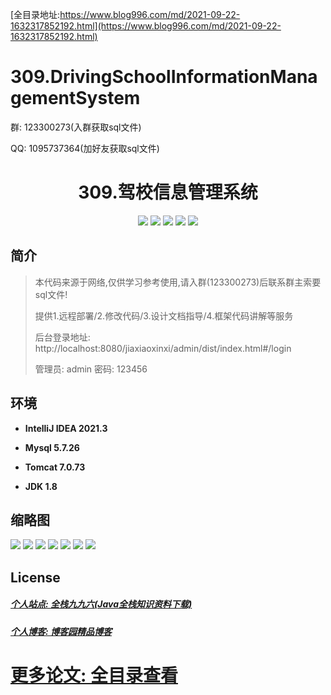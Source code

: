 [全目录地址:https://www.blog996.com/md/2021-09-22-1632317852192.html](https://www.blog996.com/md/2021-09-22-1632317852192.html)

# 309.DrivingSchoolInformationManagementSystem

<p>群: 123300273(入群获取sql文件)</p>
<p>QQ: 1095737364(加好友获取sql文件)</p>

<p><h1 align="center">309.驾校信息管理系统</h1></p>


<p align="center">
	<img src="https://img.shields.io/badge/jdk-1.8-orange.svg"/>
    <img src="https://img.shields.io/badge/spring-5.x-lightgrey.svg"/>
    <img src="https://img.shields.io/badge/springmvc-3.x-blue.svg"/>
    <img src="https://img.shields.io/badge/mybatis-5.x-yellow.svg"/>
    <img src="https://img.shields.io/badge/vue-3.x-blue.svg"/>
</p>

## 简介

> 本代码来源于网络,仅供学习参考使用,请入群(123300273)后联系群主索要sql文件!
>
> 提供1.远程部署/2.修改代码/3.设计文档指导/4.框架代码讲解等服务
>
> 后台登录地址: http://localhost:8080/jiaxiaoxinxi/admin/dist/index.html#/login
>
> 管理员: admin 密码: 123456


## 环境

- <b>IntelliJ IDEA 2021.3</b>

- <b>Mysql 5.7.26</b>

- <b>Tomcat 7.0.73</b>

- <b>JDK 1.8</b>

## 缩略图

![](https://img2023.cnblogs.com/blog/588112/202312/588112-20231218084913233-1127817905.png)
![](https://img2023.cnblogs.com/blog/588112/202312/588112-20231218084943237-2009441596.png)
![](https://img2023.cnblogs.com/blog/588112/202312/588112-20231218085223919-1410704548.png)
![](https://img2023.cnblogs.com/blog/588112/202312/588112-20231218085227847-1377428341.png)
![](https://img2023.cnblogs.com/blog/588112/202312/588112-20231218085231602-836402523.png)
![](https://img2023.cnblogs.com/blog/588112/202312/588112-20231218085237426-27993723.png)
![](https://img2023.cnblogs.com/blog/588112/202312/588112-20231218085240955-51480672.png)


## License

##### [个人站点: 全栈九九六(Java全栈知识资料下载)](https://www.blog996.com/)

##### [个人博客: 博客园精品博客](https://www.cnblogs.com/yysbolg/)

# [更多论文: 全目录查看](https://www.blog996.com/md/2021-09-22-1632317852192.html)




